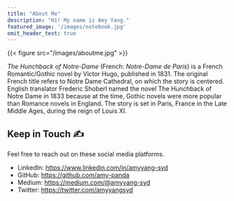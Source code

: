 ```yaml
---
title: "About Me"
description: "Hi! My name is Amy Yang."
featured_image: '/images/notebook.jpg'
omit_header_text: true
---
```



{{< figure src="/images/aboutme.jpg" >}}

_The Hunchback of Notre-Dame_ (French: _Notre-Dame de Paris_) is a French Romantic/Gothic novel by Victor Hugo, published in 1831. The original French title refers to Notre Dame Cathedral, on which the story is centered. English translator Frederic Shoberl named the novel The Hunchback of Notre Dame in 1833 because at the time, Gothic novels were more popular than Romance novels in England. The story is set in Paris, France in the Late Middle Ages, during the reign of Louis XI.


Keep in Touch ✍️
---
Feel free to reach out on these social media platforms.

- LinkedIn: https://www.linkedin.com/in/amyyang-syd
- GitHub: https://github.com/amy-panda
- Medium: https://medium.com/@amyyang-syd
- Twitter: https://twitter.com/amyyangsyd